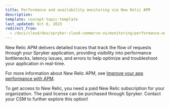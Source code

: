 ```yaml
---
title: Performance and availability monitoring via New Relic APM
description:
template: concept-topic-template
last_updated: Oct 6, 2023
redirect_from:
  - /docs/cloud/dev/spryker-cloud-commerce-os/monitoring/performance-and-availability-monitoring-via-new-relic.html
---
```


New Relic APM delivers detailed traces that track the flow of requests through your Spryker application, providing visibility into performance bottlenecks, latency issues, and errors to help optimize and troubleshoot your application in real-time.

For more information about New Relic APM, see [Improve your app performance with APM](https://docs.newrelic.com/docs/apm/new-relic-apm/getting-started/introduction-apm/).

To get access to New Relic, you need a paid New Relic subscription for your organization. The paid license can be purchased through Spryker. Contact your CSM to further explore this option!
